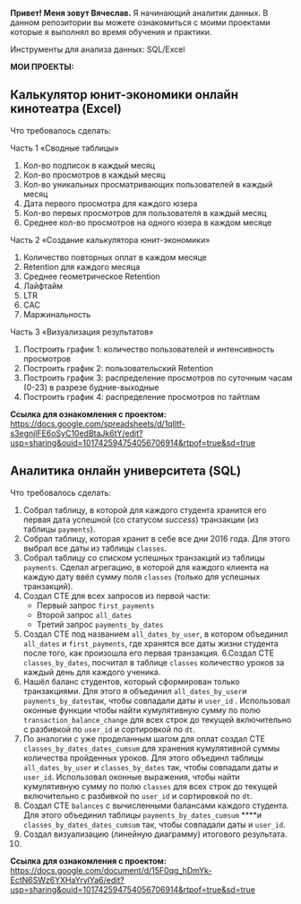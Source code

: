 
<strong>Привет! Меня зовут Вячеслав.</strong>
Я начинающий аналитик данных.
В данном репозитории вы можете ознакомиться с моими проектами которые я выполнял во время обучения и практики.

Инструменты для анализа данных: SQL/Excel

<strong>МОИ ПРОЕКТЫ:</strong>

<h2>Калькулятор юнит-экономики онлайн кинотеатра (Excel) </h2>

Что требовалось сделать:

Часть 1 «Сводные таблицы»

1. Кол-во подписок в каждый месяц
2. Кол-во просмотров в каждый месяц
3. Кол-во уникальных просматривающих пользователей в каждый месяц
4. Дата первого просмотра для каждого юзера
5. Кол-во первых просмотров для пользователя в каждый месяц
6. Среднее кол-во просмотров на одного юзера в каждом месяце

Часть 2 «Создание калькулятора юнит-экономики»

1. Количество повторных оплат в каждом месяце
2. Retention для каждого месяца
3. Среднее геометрическое Retention
4. Лайфтайм
5. LTR
6. CAC
7. Маржинальность

Часть 3 «Визуализация результатов»

1. Построить график 1: количество пользователей и интенсивность просмотров
2. Построить график 2: пользовательский Retention      
3. Построить график 3: распределение просмотров по суточным часам (0-23) в разрезе будние-выходные      
4. Построить график 4: распределение просмотров по тайтлам

<strong>Ссылка для ознакомления с проектом:</strong>
https://docs.google.com/spreadsheets/d/1qIltf-s3egnjlFE6oSyC10edBtaJk6tY/edit?usp=sharing&ouid=101742594754056706914&rtpof=true&sd=true


<h2>Аналитика онлайн университета (SQL)</h2>

Что требовалось сделать:
1. Собрал таблицу, в которой для каждого студента хранится его первая дата успешной (со статусом *success*) транзакции (из таблицы `payments`).     
2. Собрал таблицу, которая хранит в себе все дни 2016 года. Для этого выбрал все даты из таблицы `classes`.   
3. Собрал таблицу со списком успешных транзакций из таблицы `payments`. Сделал агрегацию, в которой для каждого клиента на каждую дату ввёл сумму поля `classes` (только для успешных транзакций).   
4. Создал СТЕ для всех запросов из первой части:
    - Первый запрос `first_payments`
    - Второй запрос `all_dates`
    - Третий запрос `payments_by_dates`
5. Создал СТЕ под названием `all_dates_by_user`, в котором объединил `all_dates` и `first_payments`, где хранятся все даты жизни студента после того, как произошла его первая транзакция. 
6.Создал CTE `classes_by_dates`, посчитал в таблице `classes` количество уроков за каждый день для каждого ученика.
7. Нашёл баланс студентов, который сформирован только транзакциями. Для этого я объединил `all_dates_by_user`и `payments_by_dates`так, чтобы совпадали даты и `user_id` . Использовал оконные функции чтобы найти кумулятивную сумму по полю `transaction_balance_change` для всех строк до текущей включительно с разбивкой по `user_id` и сортировкой по `dt`.     
8. По аналогии с уже проделанным шагом для оплат создал CTE `classes_by_dates_dates_cumsum` для хранения кумулятивной суммы количества пройденных уроков. 
Для этого объединл таблицы `all_dates_by_user` и `classes_by_dates` так, чтобы совпадали даты и `user_id`. Использовал оконные выражения, чтобы найти кумулятивную сумму по полю `classes` для всех строк до текущей включительно с разбивкой по `user_id` и сортировкой по `dt`.     
9. Создал CTE `balances` с вычисленными балансами каждого студента. Для этого объединил таблицы `payments_by_dates_cumsum` ****и `classes_by_dates_dates_cumsum` так, чтобы совпадали даты и `user_id`.             
10. Создал визуализацию (линейную диаграмму) итогового результата.
11. 
<strong>Ссылка для ознакомления с проектом:</strong>
https://docs.google.com/document/d/15F0qg_hDmYk-EctN6SWz6YXHaYrvlYa6/edit?usp=sharing&ouid=101742594754056706914&rtpof=true&sd=true
